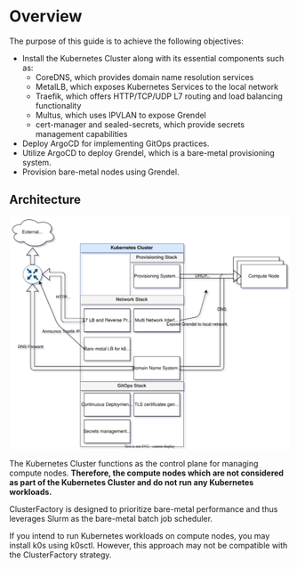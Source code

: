 # Overview

The purpose of this guide is to achieve the following objectives:

- Install the Kubernetes Cluster along with its essential components such as:
  - CoreDNS, which provides domain name resolution services
  - MetalLB, which exposes Kubernetes Services to the local network
  - Traefik, which offers HTTP/TCP/UDP L7 routing and load balancing functionality
  - Multus, which uses IPVLAN to expose Grendel
  - cert-manager and sealed-secrets, which provide secrets management capabilities
- Deploy ArgoCD for implementing GitOps practices.
- Utilize ArgoCD to deploy Grendel, which is a bare-metal provisioning system.
- Provision bare-metal nodes using Grendel.

## Architecture

![getting-started.drawio](./00-overview.assets/getting-started.drawio.svg#invert-on-dark)

The Kubernetes Cluster functions as the control plane for managing compute nodes. **Therefore, the compute nodes which are not considered as part of the Kubernetes Cluster and do not run any Kubernetes workloads.**

ClusterFactory is designed to prioritize bare-metal performance and thus leverages Slurm as the bare-metal batch job scheduler.

If you intend to run Kubernetes workloads on compute nodes, you may install k0s using k0sctl. However, this approach may not be compatible with the ClusterFactory strategy.
